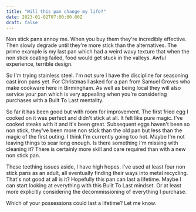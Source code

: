 ```yaml
---
title: "Will this pan change my life?"
date: 2023-01-02T07:00:00.00Z
draft: false
---
```


Non stick pans annoy me. When you buy them they're incredibly effective. Then slowly degrade until they're more stick than the alternatives. The prime example is my last pan which had a weird wavy texture that when the non stick coating failed, food would get stuck in the valleys. Awful experience, terrible design.

So I'm trying stainless steel. I'm not sure I have the discipline for seasoning cast iron pans yet. For Christmas I asked for a pan from Samuel Groves who make cookware here in Birmingham. As well as being local they will also service your pan which is very appealing when you're considering purchases with a Built To Last mentality.

So far it has been good but with room for improvement. The first fried egg I cooked on it was perfect and didn't stick at all. It felt like pure magic. I've cooked steaks with it and it's been great. Subsequent eggs haven't been so non stick, they've been more non stick than the old pan but less than the magic of the first outing. I think I'm currently going too hot. Maybe I'm not leaving things to sear long enough. Is there something I'm missing with cleaning it? There is certainly more skill and care required than with a new non stick pan.

These teething issues aside, I have high hopes. I've used at least four non stick pans as an adult, all eventually finding their ways into metal recycling. That's not good at all is it? Hopefully this pan can last a lifetime. Maybe I can start looking at everything with this Built To Last mindset. Or at least more explicitly considering the decommissioning of everything I purchase.

Which of your possessions could last a lifetime? Let me know.
